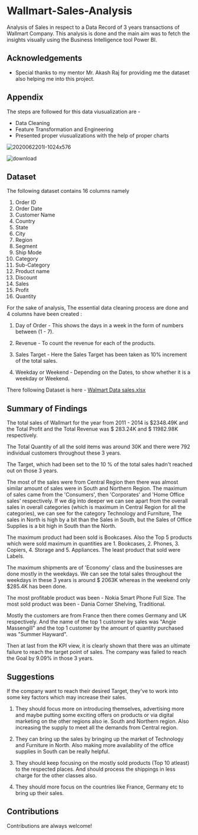 
# Wallmart-Sales-Analysis


Analysis of Sales in respect to a Data Record of 3 years transactions of Wallmart Company. This analysis is done and the main aim was to fetch the insights visually using the Business Intelligence tool Power BI.


## Acknowledgements

 - Special thanks to my mentor Mr. Akash Raj for providing me the dataset also helping me into this project.



## Appendix

The steps are followed for this data viusualization are -

- Data Cleaning
- Feature Transformation and Engineering
- Presented proper viusualizations with the help of proper charts




![2020062201I-1024x576](https://user-images.githubusercontent.com/110394321/230843807-40f27df6-daa3-47a8-af75-54101bb854e3.png)

![download](https://user-images.githubusercontent.com/110394321/230843931-6d5c1eb2-f7f3-4250-a179-c5c5ff84efd5.png)
## Dataset

The following dataset contains 16 columns namely 

1. Order ID
2. Order Date
3. Customer Name
4. Country
5. State
6. City
7. Region
8. Segment
9. Ship Mode
10. Category
11. Sub-Category
12. Product name
13. Discount
14. Sales
15. Profit
16. Quantity


For the sake of analysis, The essential data cleaning process are done and 4 columns have been created : 

1. Day of Order - This shows the days in a week in the form of numbers between (1 - 7).

2. Revenue - To count the revenue for each of the products.

3. Sales Target - Here the Sales Target has been taken as 10% increment of the total sales. 

4. Weekday or Weekend - Depending on the Dates, to show whether it is a weekday or Weekend.

There following Dataset is here - [Walmart Data sales.xlsx](https://github.com/Shubhodeep97/Wallmart-Sales-Analysis/files/11197209/Walmart.Data.sales.xlsx)

## Summary of Findings

The total sales of Wallmart for the year from 2011 - 2014 is $2348.49K and the Total Profit and the Total Revenue was $ 283.24K and $ 11982.98K respectively. 

The Total Quantity of all the sold items was around 30K and there were 792 individual customers throughout these 3 years.

The Target, which had been set to the 10 % of the total sales hadn't reached out on those 3 years. 

The most of the sales were from Central Region then there was almost similar amount of sales were in South and Northern Region. The maximum of sales came from the 'Consumers', then 'Corporates' and 'Home Office sales' respectively. If we dig into deeper we can see
apart from the overall sales in overall categories (which is maximum in Central Region for all the categories), we can see for the category Technology and Furniture, The sales in North is high by a bit than the Sales in South, but the Sales of Office Supplies is a bit high in South than the North.

The maximum product had been sold is Bookcases. Also the Top 5 products which were sold maximum in quantities are 1. Bookcases, 2. Phones, 3. Copiers, 4. Storage and 5. Appliances.
The least product that sold were Labels.

The maximum shipments are of 'Economy' class and the businesses are done mostly in the weekdays. We can see the total sales throughout the weekdays in these 3 years is  around $ 2063K whereas in the weekend only $285.4K has been done.

The most profitable product was been - Nokia Smart Phone Full Size.
The most sold product was been - Dania Corner Shelving, Traditional.

Mostly the customers are from France then there comes Germany and UK respectively. And the name of the top 1 customer by sales was 
"Angie Massengill" and the top 1 customer by the amount of quantity purchased was "Summer Hayward".  

Then at last from the KPI view, it is clearly shown that there was an ultimate failure to reach the target point of sales.
The company was failed to reach the Goal by 9.09% in those 3 years.


## Suggestions

If the company want to reach their desired Target, they've to work into some key factors which may increase their sales.

1. They should focus more on introducing themselves, advertising more and maybe putting some exciting offers on products or via digital marketing on the other regions also ie. South and Northern region. Also increasing the supply to meet all the demands from Central region. 

2. They can bring up the sales by bringing up the market of Technology and Furniture in North. Also making more availability of the office supplies in South can be really helpful.

3. They should keep focusing on the mostly sold products (Top 10 atleast) to the respected places. And should process the shippings in less charge for the other classes also.

4. They should more focus on the countries like France, Germany etc to bring up their sales.
## Contributions

Contributions are always welcome!

